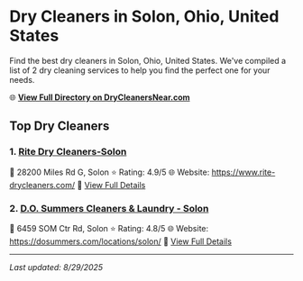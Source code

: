# Dry Cleaners in Solon, Ohio, United States

Find the best dry cleaners in Solon, Ohio, United States. We've compiled a list of 2 dry cleaning services to help you find the perfect one for your needs.

🌐 **[View Full Directory on DryCleanersNear.com](https://drycleanersnear.com/city/US/Ohio/Solon)**

## Top Dry Cleaners

### 1. [Rite Dry Cleaners-Solon](https://drycleanersnear.com/dryCleaner/6875b62d9b5c02c2ea277bcd/rite-dry-cleaners-solon)
📍 28200 Miles Rd G, Solon
⭐ Rating: 4.9/5
🌐 Website: https://www.rite-drycleaners.com/
🔗 [View Full Details](https://drycleanersnear.com/dryCleaner/6875b62d9b5c02c2ea277bcd/rite-dry-cleaners-solon)

### 2. [D.O. Summers Cleaners & Laundry - Solon](https://drycleanersnear.com/dryCleaner/6875b63a9b5c02c2ea277d4f/d-o-summers-cleaners-laundry-solon)
📍 6459 SOM Ctr Rd, Solon
⭐ Rating: 4.8/5
🌐 Website: https://dosummers.com/locations/solon/
🔗 [View Full Details](https://drycleanersnear.com/dryCleaner/6875b63a9b5c02c2ea277d4f/d-o-summers-cleaners-laundry-solon)


---

*Last updated: 8/29/2025*
